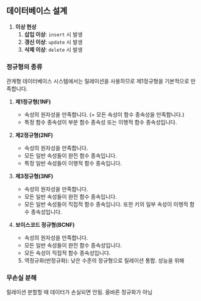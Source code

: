 ## 데이터베이스 설계
1. **이상 현상**
   1. **삽입 이상**: `insert` 시 발생
   2. **갱신 이상**: `update` 시 발생
   3. **삭제 이상**: `delete` 시 발생
  
### 정규형의 종류
관계형 데이터베이스 시스템에서는 릴레이션을 사용하므로 제1정규형을 기본적으로 만족합니다.
1. **제1정규형(1NF)**
   - 속성의 원자성을 만족합니다. (= 모든 속성이 함수 종속성을 만족합니다.)
   - 특정 함수 종속성이 부분 함수 종속성 또는 이행적 함수 종속성입니다.
2. **제2정규형(2NF)**
   - 속성의 원자성을 만족합니다.
   - 모든 일반 속성들이 완전 함수 종속입니다.
   - 특정 일반 속성들이 이행적 함수 종속입니다.
3. **제3정규형(3NF)**
   - 속성의 원자성을 만족합니다.
   - 모든 일반 속성들이 완전 함수 종속입니다.
   - 모든 일반 속성들이 직접적 함수 종속입니다. 또한 키의 일부 속성이 이행적 함수 종속성입니다.
3. **보이스코드 정규형(BCNF)**
   - 속성의 원자성을 만족합니다.
   - 모든 일반 속성들이 완전 함수 종속성입니다.
   - 모든 속성이 직접적 함수 종속성입니다.

   5. 역정규화(반정규화): 낮은 수준의 정규형으로 릴레이션 통합. 성능을 위해

### 무손실 분해
릴레이션 분할할 때 데이터가 손실되면 안됨. 올바른 정규화가 아님
